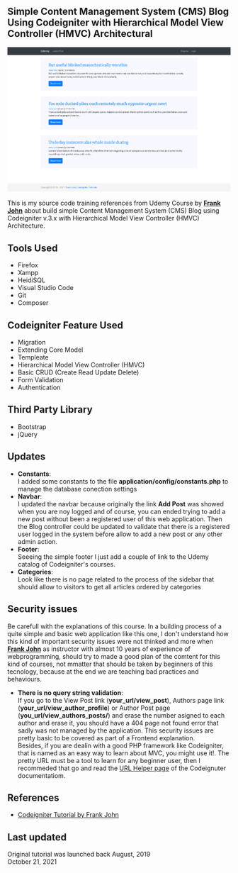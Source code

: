 <p align="center">
	<h2>Simple Content Management System (CMS) Blog Using Codeigniter with Hierarchical Model View Controller (HMVC) Architectural</h2>
</p>
 
<img src="https://github.com/satrianivzla/Basic-Codeigniter-Blog-tutorial-by-Udemy/blob/master/screen.png"  alt="Simple Content Management System (CMS) Blog Using Codeigniter with Hierarchical Model View Controller (HMVC) Architectural" title="Simple Content Management System (CMS) Blog Using Codeigniter with Hierarchical Model View Controller (HMVC) Architectural">

This is my source code training references from Udemy Course by <b><a href="https://www.udemy.com/learn-codeigniter-by-building-project/" target="_blank">Frank John</a></b> about build simple Content Management System (CMS) Blog using Codeigniter v.3.x with Hierarchical Model View Controller (HMVC) Architecture.

<p align="center">
	<h2>Tools Used</h2>
</p>

<ul>
	<li>Firefox</li>
	<li>Xampp</li>
	<li>HeidiSQL</li>
	<li>Visual Studio Code</li>
	<li>Git</li>
	<li>Composer</li>
</ul>

<p align="center">
	<h2>Codeigniter Feature Used</h2>
</p>

<ul>
	<li>Migration</li>
	<li>Extending Core Model</li>
	<li>Templeate</li>	
	<li>Hierarchical Model View Controller (HMVC)</li>
	<li>Basic CRUD (Create Read Update Delete)</li>
	<li>Form Validation</li>
	<li>Authentication</li>
</ul>

<p align="center">
	<h2>Third Party Library</h2>
</p>

<ul>
	<li>Bootstrap</li>
	<li>jQuery</li>
</ul>


<p align="center">
	<h2>Updates</h2>
</p>

<ul>
	<li><b>Constants</b>:</li>
	I added some constants to the file <b>application/config/constants.php</b> to manage the database conection settings
	<li><b>Navbar</b>:</li>
	I updated the navbar because originally the link <b>Add Post</b> was showed when you are noy logged and of course, you can ended trying to add a new post without been a registered user of this web application. 	 
	Then the Blog controller could be updated to validate that there is a registered user logged in the system before allow to add a new post or any other admin action.
	<li><b>Footer</b>:</li>
	Seeeing the simple footer I just add a couple of link to the Udemy catalog of Codeigniter's courses.
	<li><b>Categories</b>:</li>
	Look like there is no page related to the process of the sidebar that should allow to visitors to get all articles ordered by categories
</ul>
<p align="center">
	<h2>Security issues</h2>
</p>
<p> Be carefull with the explanations of this course. In a building process of a quite simple and basic web application like this one, I don't understand how this kind of important security issues were not thinked and more when <a href="https://www.udemy.com/user/frankjohn/" target="_blank"><b>Frank John</b></a> as instructor with almost 10 years of experience of webprogramming, should try to made a good plan of the comtent for this kind of courses, not mmatter that should be taken by beginners of this tecnology, because at the end we are teaching bad practices and behaviours.
</p>	 

<ul>
	<li><b>There is no query string validation</b>:</li>
	If you go to the View Post link (<b>your_url/view_post</b>), Authors page link (<b>your_url/view_author_profile</b>) or Author Post page (<b>you_url/view_authors_posts/</b>) and erase the number asigned to each author and erase it, you should have a 404 page not found error that sadly was not managed by the application. This security issues are pretty basic to be covered as part of a Frontend explanation. 
	<br />
	Besides, if you are dealin with a good PHP framework like Codeigniter, that is named as an easy way to learn about MVC, you might use it!. The pretty URL must be a tool to learn for any beginner user, then I recommeded that go and read the <a href="https://codeigniter.com/userguide3/general/urls.html" target="_blank">URL Helper page</a> of the Codeignuter documentatiom. 
	
</ul>
	
<p align="center">
	<h2>References</h2>
</p>

<ul>
	<li><a href="https://www.udemy.com/learn-codeigniter-by-building-project/" target="_blank">Codeigniter Tutorial by Frank John</a></li>
</ul>


<p align="center">
	<h2>Last updated</h2>
</p>
Original tutorial was launched back August, 2019 <br />
October 21, 2021 
